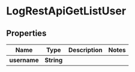 # LogRestApiGetListUser

## Properties
Name | Type | Description | Notes
------------ | ------------- | ------------- | -------------
**username** | **String** |  | 

